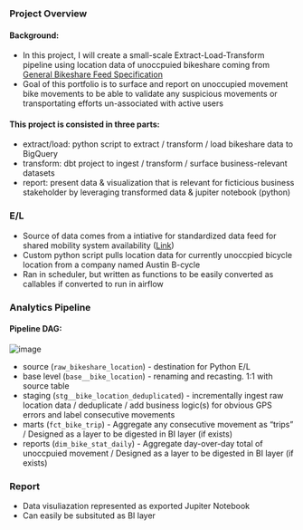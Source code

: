### Project Overview

#### Background:

- In this project, I will create a small-scale Extract-Load-Transform pipeline using location data of unoccpuied bikeshare coming from [General Bikeshare Feed Specification](https://github.com/NABSA/gbfs)
- Goal of this portfolio is to surface and report on unoccupied movement bike movements to be able to validate any suspicious movements or transportating efforts un-associated with active users 

#### This project is consisted in three parts:

- extract/load: python script to extract / transform / load bikeshare data to BigQuery
- transform: dbt project to ingest / transform / surface business-relevant datasets
- report: present data & visualization that is relevant for ficticious business stakeholder by leveraging transformed data & jupiter notebook (python)

### E/L

- Source of data comes from a intiative for standardized data feed for shared mobility system availability ([Link](https://github.com/NABSA/gbfs))
- Custom python script pulls location data for currently unoccpied bicycle location from a company named Austin B-cycle
- Ran in scheduler, but written as functions to be easily converted as callables if converted to run in airflow

### Analytics Pipeline

#### Pipeline DAG:
![image](https://user-images.githubusercontent.com/52013434/179142974-2ca1bdea-73a6-4cd6-892e-1a1fc0742e72.png)

- source (`raw_bikeshare_location`) - destination for Python E/L
- base level (`base__bike_location`) - renaming and recasting. 1:1 with source table
- staging (`stg__bike_location_deduplicated`) - incrementally ingest raw location data / deduplicate / add business logic(s) for obvious GPS errors and label consecutive movements
- marts (`fct_bike_trip`) - Aggregate any consecutive movement as “trips” / Designed as a layer to be digested in BI layer (if exists)
- reports (`dim_bike_stat_daily`) - Aggregate day-over-day total of unoccpuied movement / Designed as a layer to be digested in BI layer (if exists)

### Report

- Data visuliazation represented as exported Jupiter Notebook
- Can easily be subsituted as BI layer
